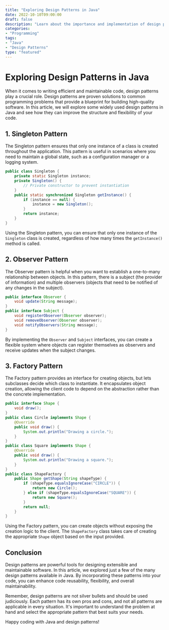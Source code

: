 ```yaml
--- 
title: "Exploring Design Patterns in Java" 
date: 2022-10-10T09:00:00 
draft: false 
description: "Learn about the importance and implementation of design patterns in Java programming." 
categories: 
- "Programming" 
tags: 
- "Java" 
- "Design Patterns" 
type: "featured" 
---
```


# Exploring Design Patterns in Java

When it comes to writing efficient and maintainable code, design patterns play a crucial role. Design patterns are proven solutions to common programming problems that provide a blueprint for building high-quality software. In this article, we will explore some widely used design patterns in Java and see how they can improve the structure and flexibility of your code.

## 1. Singleton Pattern

The Singleton pattern ensures that only one instance of a class is created throughout the application. This pattern is useful in scenarios where you need to maintain a global state, such as a configuration manager or a logging system.

```java
public class Singleton {
    private static Singleton instance;
    private Singleton() {
        // Private constructor to prevent instantiation
    }
    public static synchronized Singleton getInstance() {
        if (instance == null) {
            instance = new Singleton();
        }
        return instance;
    }
}
```

Using the Singleton pattern, you can ensure that only one instance of the `Singleton` class is created, regardless of how many times the `getInstance()` method is called.

## 2. Observer Pattern

The Observer pattern is helpful when you want to establish a one-to-many relationship between objects. In this pattern, there is a subject (the provider of information) and multiple observers (objects that need to be notified of any changes in the subject).

```java
public interface Observer {
    void update(String message);
}
public interface Subject {
    void registerObserver(Observer observer);
    void removeObserver(Observer observer);
    void notifyObservers(String message);
}
```

By implementing the `Observer` and `Subject` interfaces, you can create a flexible system where objects can register themselves as observers and receive updates when the subject changes.

## 3. Factory Pattern

The Factory pattern provides an interface for creating objects, but lets subclasses decide which class to instantiate. It encapsulates object creation, allowing the client code to depend on the abstraction rather than the concrete implementation.

```java
public interface Shape {
    void draw();
}
public class Circle implements Shape {
    @Override
    public void draw() {
        System.out.println("Drawing a circle.");
    }
}
public class Square implements Shape {
    @Override
    public void draw() {
        System.out.println("Drawing a square.");
    }
}
public class ShapeFactory {
    public Shape getShape(String shapeType) {
        if (shapeType.equalsIgnoreCase("CIRCLE")) {
            return new Circle();
        } else if (shapeType.equalsIgnoreCase("SQUARE")) {
            return new Square();
        }
        return null;
    }
}
```

Using the Factory pattern, you can create objects without exposing the creation logic to the client. The `ShapeFactory` class takes care of creating the appropriate `Shape` object based on the input provided.

## Conclusion

Design patterns are powerful tools for designing extensible and maintainable software. In this article, we explored just a few of the many design patterns available in Java. By incorporating these patterns into your code, you can enhance code reusability, flexibility, and overall maintainability.

Remember, design patterns are not silver bullets and should be used judiciously. Each pattern has its own pros and cons, and not all patterns are applicable in every situation. It's important to understand the problem at hand and select the appropriate pattern that best suits your needs.

Happy coding with Java and design patterns!
